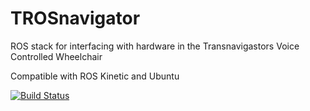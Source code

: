 # TROSnavigator
ROS stack for interfacing with hardware in the Transnavigastors Voice Controlled Wheelchair

Compatible with ROS Kinetic and Ubuntu

[![Build Status](https://travis-ci.org/Transnavigators/TROSnavigator.svg?branch=master)](https://travis-ci.org/Transnavigators/TROSnavigator)
